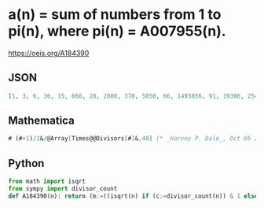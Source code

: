 # a\(n\) \= sum of numbers from 1 to pi\(n\), where pi\(n\) \= A007955\(n\)\.
https://oeis.org/A184390
## JSON
```JSON
[1, 3, 6, 36, 15, 666, 28, 2080, 378, 5050, 66, 1493856, 91, 19306, 25425, 524800, 153, 17009028, 190, 32004000, 97461, 117370, 276, 55037822976, 7875, 228826, 266085, 240956128, 435, 328050405000]
```
## Mathematica
```Mathematica
# (#+1)/2&/@Array[Times@@Divisors[#]&,40] (* _Harvey P. Dale_, Oct 05 2012 *)
```
## Python
```Python
from math import isqrt
from sympy import divisor_count
def A184390(n): return (m:=((isqrt(n) if (c:=divisor_count(n)) & 1 else 1)*n**(c//2)))*(m+1)//2 # _Chai Wah Wu_, Jun 25 2022
```
